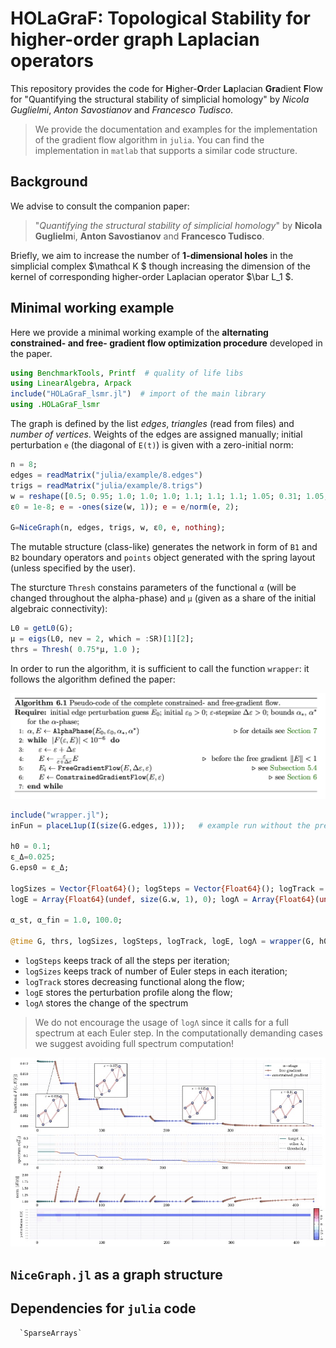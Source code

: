 # HOLaGraF: Topological Stability for higher-order graph Laplacian operators

This repository provides the code for **H**igher-**O**rder **La**placian **Gra**dient  **F**low for "Quantifying the structural stability of simplicial homology" by _Nicola Guglielmi_, _Anton Savostianov_ and _Francesco Tudisco_.

> We provide the documentation and examples for the implementation of the gradient flow algorithm in `julia`. You can find the implementation in `matlab` that supports a similar code structure. 

## Background

We advise to consult the companion paper:

> "*Quantifying the structural stability of simplicial homology*" by **Nicola Guglielm**i, **Anton Savostianov** and **Francesco Tudisco**.

Briefly, we aim to increase the number of **1-dimensional holes** in the simplicial complex $\mathcal K $ though increasing the dimension of the kernel of corresponding higher-order Laplacian operator $\bar L_1 $.

## Minimal working example

Here we provide a minimal working example of the **alternating constrained- and free- gradient flow optimization procedure** developed in the paper.

```julia
using BenchmarkTools, Printf  # quality of life libs
using LinearAlgebra, Arpack
include("HOLaGraF_lsmr.jl")  # import of the main library
using .HOLaGraF_lsmr
```
The graph is defined by the list *edges*, *triangles* (read from files) and *number of vertices*. Weights of the edges are assigned manually; initial perturbation `e` (the diagonal of `E(t)`) is given with a zero-initial norm:
```julia
n = 8;
edges = readMatrix("julia/example/8.edges")
trigs = readMatrix("julia/example/8.trigs")
w = reshape([0.5; 0.95; 1.0; 1.0; 1.0; 1.1; 1.1; 1.1; 1.05; 0.31; 1.05; 0.9].^2, :, 1);
ε0 = 1e-8; e = -ones(size(w, 1)); e = e/norm(e, 2);

G=NiceGraph(n, edges, trigs, w, ε0, e, nothing);
```
The mutable structure (class-like) generates the network in form of `B1` and `B2` boundary operators and `points` object generated with the spring layout (unless specified by the user).

The sturcture `Thresh` constains parameters of the functional `α` (will be changed throughout the alpha-phase) and `μ` (given as a share of the initial algebraic connectivity):
```julia
L0 = getL0(G);
μ = eigs(L0, nev = 2, which = :SR)[1][2];
thrs = Thresh( 0.75*μ, 1.0 );
```
In order to run the algorithm, it is sufficient to call the function `wrapper`: it follows the algorithm defined the paper:

![img/algo.png](img/algo.png)

```julia
include("wrapper.jl");
inFun = placeL1up(I(size(G.edges, 1)));   # example run without the preconditioner

h0 = 0.1;
ε_Δ=0.025;
G.eps0 = ε_Δ;

logSizes = Vector{Float64}(); logSteps = Vector{Float64}(); logTrack = Vector{Float64}();
logE = Array{Float64}(undef, size(G.w, 1), 0); logΛ = Array{Float64}(undef, size(G.w, 1), 0);

α_st, α_fin = 1.0, 100.0;

@time G, thrs, logSizes, logSteps, logTrack, logE, logΛ = wrapper(G, h0, α_st, α_fin, thrs, ε_Δ, logSizes, logSteps, logTrack, logE, logΛ, inFun );
```
+ `logSteps` keeps track of all the steps per iteration;
+ `logSizes` keeps track of number of Euler steps in each iteration;
+ `logTrack` stores decreasing functional along the flow;
+ `logE` stores the perturbation profile along the flow;
+ `logΛ` stores the change of the spectrum

> We do not encourage the usage of  `logΛ` since it calls for a full spectrum at each Euler step. In the computationally demanding cases we suggest avoiding full spectrum computation!

![](img/test2.jpg)

## `NiceGraph.jl` as a graph structure


## Dependencies for `julia` code

      `SparseArrays`